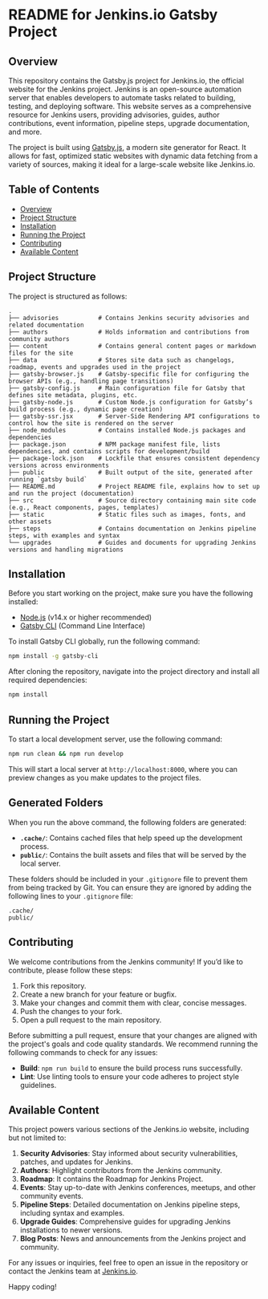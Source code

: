 # README for Jenkins.io Gatsby Project

## Overview

This repository contains the Gatsby.js project for Jenkins.io, the official website for the Jenkins project. Jenkins is an open-source automation server that enables developers to automate tasks related to building, testing, and deploying software. This website serves as a comprehensive resource for Jenkins users, providing advisories, guides, author contributions, event information, pipeline steps, upgrade documentation, and more.

The project is built using [Gatsby.js](https://www.gatsbyjs.com/), a modern site generator for React. It allows for fast, optimized static websites with dynamic data fetching from a variety of sources, making it ideal for a large-scale website like Jenkins.io.

## Table of Contents

- [Overview](#overview)
- [Project Structure](#project-structure)
- [Installation](#installation)
- [Running the Project](#running-the-project)
- [Contributing](#contributing)
- [Available Content](#available-content)

## Project Structure

The project is structured as follows:

```
.
├── advisories           # Contains Jenkins security advisories and related documentation
├── authors              # Holds information and contributions from community authors
├── content              # Contains general content pages or markdown files for the site
├── data                 # Stores site data such as changelogs, roadmap, events and upgrades used in the project
├── gatsby-browser.js    # Gatsby-specific file for configuring the browser APIs (e.g., handling page transitions)
├── gatsby-config.js     # Main configuration file for Gatsby that defines site metadata, plugins, etc.
├── gatsby-node.js       # Custom Node.js configuration for Gatsby’s build process (e.g., dynamic page creation)
├── gatsby-ssr.jsx       # Server-Side Rendering API configurations to control how the site is rendered on the server
├── node_modules         # Contains installed Node.js packages and dependencies
├── package.json         # NPM package manifest file, lists dependencies, and contains scripts for development/build
├── package-lock.json    # Lockfile that ensures consistent dependency versions across environments
├── public               # Built output of the site, generated after running `gatsby build`
├── README.md            # Project README file, explains how to set up and run the project (documentation)
├── src                  # Source directory containing main site code (e.g., React components, pages, templates)
├── static               # Static files such as images, fonts, and other assets
├── steps                # Contains documentation on Jenkins pipeline steps, with examples and syntax
└── upgrades             # Guides and documents for upgrading Jenkins versions and handling migrations
```

## Installation

Before you start working on the project, make sure you have the following installed:

- [Node.js](https://nodejs.org/) (v14.x or higher recommended)
- [Gatsby CLI](https://www.gatsbyjs.com/docs/reference/gatsby-cli/) (Command Line Interface)

To install Gatsby CLI globally, run the following command:

```bash
npm install -g gatsby-cli
```

After cloning the repository, navigate into the project directory and install all required dependencies:

```bash
npm install
```

## Running the Project

To start a local development server, use the following command:

```bash
npm run clean && npm run develop
```

This will start a local server at `http://localhost:8000`, where you can preview changes as you make updates to the project files.

## Generated Folders

When you run the above command, the following folders are generated:

- **`.cache/`**: Contains cached files that help speed up the development process.
- **`public/`**: Contains the built assets and files that will be served by the local server.

These folders should be included in your `.gitignore` file to prevent them from being tracked by Git. You can ensure they are ignored by adding the following lines to your `.gitignore` file:

```plaintext
.cache/
public/
```

## Contributing

We welcome contributions from the Jenkins community! If you’d like to contribute, please follow these steps:

1. Fork this repository.
2. Create a new branch for your feature or bugfix.
3. Make your changes and commit them with clear, concise messages.
4. Push the changes to your fork.
5. Open a pull request to the main repository.

Before submitting a pull request, ensure that your changes are aligned with the project's goals and code quality standards. We recommend running the following commands to check for any issues:

- **Build**: `npm run build` to ensure the build process runs successfully.
- **Lint**: Use linting tools to ensure your code adheres to project style guidelines.

## Available Content

This project powers various sections of the Jenkins.io website, including but not limited to:

1. **Security Advisories**: Stay informed about security vulnerabilities, patches, and updates for Jenkins.
2. **Authors**: Highlight contributors from the Jenkins community.
3. **Roadmap**: It contains the Roadmap for Jenkins Project.
4. **Events**: Stay up-to-date with Jenkins conferences, meetups, and other community events.
5. **Pipeline Steps**: Detailed documentation on Jenkins pipeline steps, including syntax and examples.
6. **Upgrade Guides**: Comprehensive guides for upgrading Jenkins installations to newer versions.
7. **Blog Posts**: News and announcements from the Jenkins project and community.

For any issues or inquiries, feel free to open an issue in the repository or contact the Jenkins team at [Jenkins.io](https://www.jenkins.io/participate/).

Happy coding!
